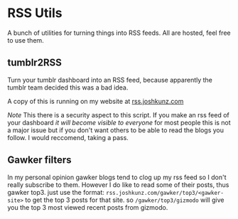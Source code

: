 RSS Utils
==========
A bunch of utilities for turning things into RSS feeds. All are hosted, feel free to use them.

tumblr2RSS
-----------

Turn your tumblr dashboard into an RSS feed, because apparently the tumblr
team decided this was a bad idea.

A copy of this is running on my website at [rss.joshkunz.com]("http://rss.joshkunz.com/tumblr/dashboard")

*Note* This there is a security aspect to this script. If you make an rss feed
of your dashboard *it will become visible to everyone* for most people this is not
a major issue but if you don't want others to be able to read the blogs you follow.
I would reccomend, taking a pass.

Gawker filters
----------------

In my personal opinion gawker blogs tend to clog up my rss feed so I don't really subscribe to them.
However I do like to read some of their posts, thus gawker top3. just use the format: 
`rss.joshkunz.com/gawker/top3/<gawker-site>` to get the top 3 posts for that site. so `/gawker/top3/gizmodo` will 
give you the top 3 most viewed recent posts from gizmodo.
